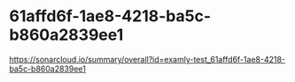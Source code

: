 # 61affd6f-1ae8-4218-ba5c-b860a2839ee1
https://sonarcloud.io/summary/overall?id=examly-test_61affd6f-1ae8-4218-ba5c-b860a2839ee1
